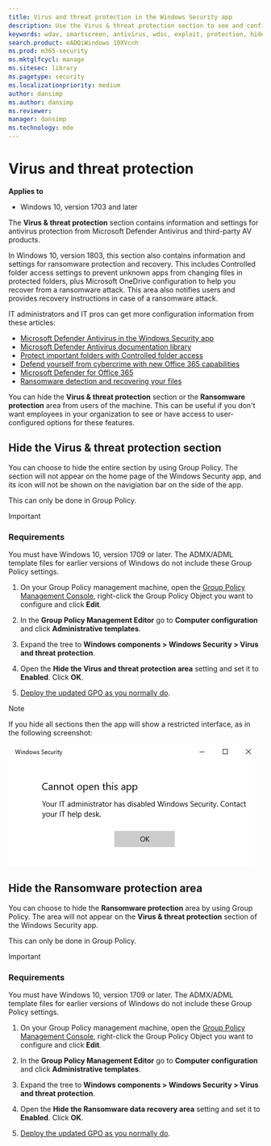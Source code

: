 ```yaml
---
title: Virus and threat protection in the Windows Security app
description: Use the Virus & threat protection section to see and configure Microsoft Defender Antivirus, Controlled folder access, and 3rd-party AV products.
keywords: wdav, smartscreen, antivirus, wdsc, exploit, protection, hide
search.product: eADQiWindows 10XVcnh
ms.prod: m365-security
ms.mktglfcycl: manage
ms.sitesec: library
ms.pagetype: security
ms.localizationpriority: medium
author: dansimp
ms.author: dansimp
ms.reviewer: 
manager: dansimp
ms.technology: mde
---
```



# Virus and threat protection

**Applies to**

- Windows 10, version 1703 and later


The **Virus & threat protection** section contains information and settings for antivirus protection from Microsoft Defender Antivirus and third-party AV products.

In Windows 10, version 1803, this section also contains information and settings for ransomware protection and recovery. This includes Controlled folder access settings to prevent unknown apps from changing files in protected folders, plus Microsoft OneDrive configuration to help you recover from a ransomware attack. This area also notifies users and provides recovery instructions in case of a ransomware attack.

IT administrators and IT pros can get more configuration information from these articles:

- [Microsoft Defender Antivirus in the Windows Security app](/microsoft-365/security/defender-endpoint/microsoft-defender-security-center-antivirus)
- [Microsoft Defender Antivirus documentation library](/microsoft-365/security/defender-endpoint/microsoft-defender-antivirus-in-windows-10)
- [Protect important folders with Controlled folder access](/microsoft-365/security/defender-endpoint/controlled-folders)
- [Defend yourself from cybercrime with new Office 365 capabilities](https://blogs.office.com/en-us/2018/04/05/defend-yourself-from-cybercrime-with-new-office-365-capabilities/)
- [Microsoft Defender for Office 365](/microsoft-365/security/office-365-security/defender-for-office-365)
- [Ransomware detection and recovering your files](https://support.office.com/en-us/article/ransomware-detection-and-recovering-your-files-0d90ec50-6bfd-40f4-acc7-b8c12c73637f?ui=en-US&rs=en-US&ad=US)

You can hide the **Virus & threat protection** section or the **Ransomware protection** area from users of the machine. This can be useful if you don't want employees in your organization to see or have access to user-configured options for these features.


## Hide the Virus & threat protection section

You can choose to hide the entire section by using Group Policy. The section will not appear on the home page of the Windows Security app, and its icon will not be shown on the navigiation bar on the side of the app.

This can only be done in Group Policy.

>[!IMPORTANT]
>### Requirements
>
>You must have Windows 10, version 1709 or later. The ADMX/ADML template files for earlier versions of Windows do not include these Group Policy settings. 

1.  On your Group Policy management machine, open the [Group Policy Management Console](/previous-versions/windows/it-pro/windows-server-2008-R2-and-2008/cc731212(v=ws.11)), right-click the Group Policy Object you want to configure and click **Edit**.

3.  In the **Group Policy Management Editor** go to **Computer configuration** and click **Administrative templates**.

5.  Expand the tree to **Windows components > Windows Security > Virus and threat protection**.

6.  Open the **Hide the Virus and threat protection area** setting and set it to **Enabled**. Click **OK**.

7. [Deploy the updated GPO as you normally do](/windows/win32/srvnodes/group-policy). 

>[!NOTE]
>If you hide all sections then the app will show a restricted interface, as in the following screenshot:
>  
>![Windows Security app with all sections hidden by Group Policy.](images/wdsc-all-hide.png)

## Hide the Ransomware protection area

You can choose to hide the **Ransomware protection** area by using Group Policy. The area will not appear on the **Virus & threat protection** section of the Windows Security app.

This can only be done in Group Policy.

>[!IMPORTANT]
>### Requirements
>
>You must have Windows 10, version 1709 or later. The ADMX/ADML template files for earlier versions of Windows do not include these Group Policy settings. 

1.  On your Group Policy management machine, open the [Group Policy Management Console](/previous-versions/windows/it-pro/windows-server-2008-R2-and-2008/cc731212(v=ws.11)), right-click the Group Policy Object you want to configure and click **Edit**.

3.  In the **Group Policy Management Editor** go to **Computer configuration** and click **Administrative templates**.

5.  Expand the tree to **Windows components > Windows Security > Virus and threat protection**.

6.  Open the **Hide the Ransomware data recovery area** setting and set it to **Enabled**. Click **OK**.

7. [Deploy the updated GPO as you normally do](/windows/win32/srvnodes/group-policy).